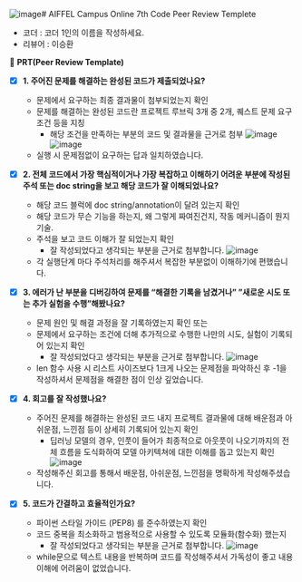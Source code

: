 ![image](https://github.com/leeseunghwan0409/Quest03/assets/149548653/85c799d2-dae9-47c3-accb-cf9b5c07f641)# AIFFEL Campus Online 7th Code Peer Review Templete

- 코더 : 코더 1인의 이름을 작성하세요.
- 리뷰어 : 이승환



🔑 **PRT(Peer Review Template)**

- [X]  **1. 주어진 문제를 해결하는 완성된 코드가 제출되었나요?**
    - 문제에서 요구하는 최종 결과물이 첨부되었는지 확인
    - 문제를 해결하는 완성된 코드란 프로젝트 루브릭 3개 중 2개, 
    퀘스트 문제 요구조건 등을 지칭
        - 해당 조건을 만족하는 부분의 코드 및 결과물을 근거로 첨부
    ![image](https://github.com/leeseunghwan0409/Quest03/assets/149548653/2b65991a-8a03-41ba-a0a7-acf85af7750e)
    ![image](https://github.com/leeseunghwan0409/Quest03/assets/149548653/32575644-0fa0-47ce-9206-298488b45614)
    - 실행 시 문제점없이 요구하는 답과 일치하였습니다.
    
- [X]  **2. 전체 코드에서 가장 핵심적이거나 가장 복잡하고 이해하기 어려운 부분에 작성된 
주석 또는 doc string을 보고 해당 코드가 잘 이해되었나요?**
    - 해당 코드 블럭에 doc string/annotation이 달려 있는지 확인
    - 해당 코드가 무슨 기능을 하는지, 왜 그렇게 짜여진건지, 작동 메커니즘이 뭔지 기술.
    - 주석을 보고 코드 이해가 잘 되었는지 확인
        - 잘 작성되었다고 생각되는 부분을 근거로 첨부합니다.
    ![image](https://github.com/leeseunghwan0409/Quest03/assets/149548653/2b65991a-8a03-41ba-a0a7-acf85af7750e)
    - 각 실행단계 마다 주석처리를 해주셔서 복잡한 부분없이 이해하기에 편했습니다.
        
- [X]  **3. 에러가 난 부분을 디버깅하여 문제를 “해결한 기록을 남겼거나” 
”새로운 시도 또는 추가 실험을 수행”해봤나요?**
    - 문제 원인 및 해결 과정을 잘 기록하였는지 확인 또는
    - 문제에서 요구하는 조건에 더해 추가적으로 수행한 나만의 시도, 
    실험이 기록되어 있는지 확인
        - 잘 작성되었다고 생각되는 부분을 근거로 첨부합니다.
    ![image](https://github.com/leeseunghwan0409/Quest03/assets/149548653/820c7e6b-a5b3-45c7-bf87-045c40dee509)
    - len 함수 사용 시 리스트 사이즈보다 1크게 나오는 문제점을 파악하신 후 -1을 작성하셔서 문제점을 해결한 점이 인상 깊었습니다.
        
- [X]  **4. 회고를 잘 작성했나요?**
    - 주어진 문제를 해결하는 완성된 코드 내지 프로젝트 결과물에 대해
    배운점과 아쉬운점, 느낀점 등이 상세히 기록되어 있는지 확인
        - 딥러닝 모델의 경우,
        인풋이 들어가 최종적으로 아웃풋이 나오기까지의 전체 흐름을 도식화하여 
        모델 아키텍쳐에 대한 이해를 돕고 있는지 확인
    ![image](https://github.com/leeseunghwan0409/Quest03/assets/149548653/ed112627-e25b-4b79-9cf2-dec28bcb22ff)
    - 작성해주신 회고를 통해서 배운점, 아쉬운점, 느낀점을 명확하게 작성해주셨습니다.

- [X]  **5. 코드가 간결하고 효율적인가요?**
    - 파이썬 스타일 가이드 (PEP8) 를 준수하였는지 확인
    - 코드 중복을 최소화하고 범용적으로 사용할 수 있도록 모듈화(함수화) 했는지
        - 잘 작성되었다고 생각되는 부분을 근거로 첨부합니다.
    ![image](https://github.com/leeseunghwan0409/Quest03/assets/149548653/2b65991a-8a03-41ba-a0a7-acf85af7750e)
     - while문으로 텍스트 내용을 반복하며 코드를 작성해주셔서 가독성이 좋고 내용 이해에 어려움이 없었습니다.
